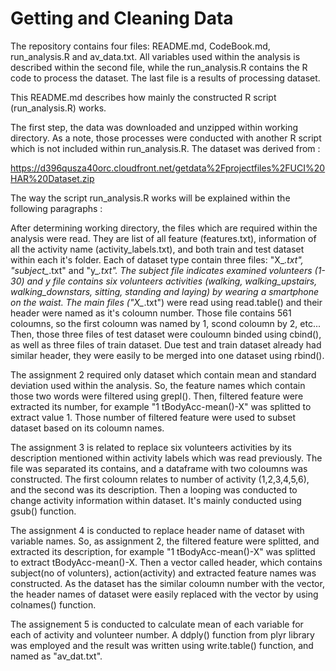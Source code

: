 # Getting and Cleaning Data

The repository contains four files: README.md, CodeBook.md, run_analysis.R and av_data.txt. All variables used within the analysis is described within the second file, while the run_analysis.R contains the R code to process the dataset. The last file is a results of processing dataset.

This README.md describes how mainly the constructed R script (run_analysis.R) works.

The first step, the data was downloaded and unzipped within working directory. As a note, those processes were conducted with another R script which is not included within run_analysis.R. The dataset was derived from :

https://d396qusza40orc.cloudfront.net/getdata%2Fprojectfiles%2FUCI%20HAR%20Dataset.zip 

The way the script run_analysis.R works will be explained within the following paragraphs :

After determining working directory, the files which are required within the analysis were read. They are list of all feature (features.txt), information of all the activity name (activity_labels.txt), and both train and test dataset within each it's folder. Each of dataset type contain three files: "X_*.txt", "subject_*.txt" and "y_*.txt".  The subject file indicates examined volunteers (1-30) and y file contains six volunteers activities (walking, walking_upstairs, walking_downstars, sitting, standing and laying) by wearing a smartphone on the waist. The main files ("X_*.txt") were read using read.table() and their header were named as it's coloumn number. Those file contains 561 coloumns, so the first coloumn was named by 1, scond coloumn by 2, etc... Then, those three files of test dataset were couloumn binded using cbind(), as well as three files of train dataset. Due test and train dataset already had similar header, they were easily to be merged into one dataset using rbind().

The assignment 2 required only dataset which contain mean and standard deviation used within the analysis. So, the feature names which contain those two words were filtered using grepl(). Then, filtered feature were extracted its number, for example "1 tBodyAcc-mean()-X" was splitted to extract value 1. Those number of filtered feature were used to subset dataset based on its coloumn names.

The assignment 3 is related to replace six volunteers activities by its description mentioned within activity labels which was read previously. The file was separated its contains, and a dataframe with two coloumns was constructed. The first coloumn relates to number of activity (1,2,3,4,5,6), and the second was its description. Then a looping was conducted to change activity information within dataset. It's mainly conducted using gsub() function.

The assignment 4 is conducted to replace header name of dataset with variable names. So, as assignment 2, the filtered feature were splitted, and extracted its description, for example "1 tBodyAcc-mean()-X" was splitted to extract tBodyAcc-mean()-X. Then a vector called header, which contains subject(no of volunters), action(activity) and extracted feature names was constructed. As the dataset has the similar coloumn number with the vector, the header names of dataset were easily replaced with the vector by using colnames() function.

The assignement 5 is conducted to calculate mean of each variable for each of activity and volunteer number. A ddply() function from plyr library was employed and the result was written using write.table() function, and named as "av_dat.txt".



